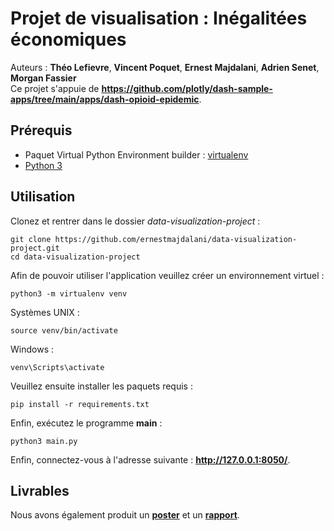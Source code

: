 # Projet de visualisation : Inégalitées économiques
Auteurs : **Théo Lefievre**, **Vincent Poquet**, **Ernest Majdalani**, **Adrien Senet**, **Morgan Fassier**  
Ce projet s'appuie de **https://github.com/plotly/dash-sample-apps/tree/main/apps/dash-opioid-epidemic**.
## Prérequis
* Paquet Virtual Python Environment builder : [virtualenv](https://pypi.org/project/virtualenv/)
* [Python 3](https://www.python.org/downloads/)
## Utilisation
Clonez et rentrer dans le dossier *data-visualization-project* :
```
git clone https://github.com/ernestmajdalani/data-visualization-project.git
cd data-visualization-project
```
Afin de pouvoir utiliser l'application veuillez créer un environnement virtuel :
```
python3 -m virtualenv venv
```
Systèmes UNIX :
```
source venv/bin/activate
```
Windows :
```
venv\Scripts\activate
```
Veuillez ensuite installer les paquets requis : 
```
pip install -r requirements.txt
```
Enfin, exécutez le programme **main** : 
```
python3 main.py
```
Enfin, connectez-vous à l'adresse suivante : **http://127.0.0.1:8050/**.
## Livrables
Nous avons également produit un **[poster](poster_dataviz.pdf)** et un **[rapport](rapport.pdf)**.
